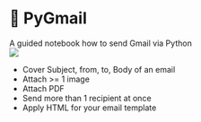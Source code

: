 #  💌 PyGmail
A guided notebook how to send Gmail via Python <br>
![](https://github.com/wallik2/PyGmail/blob/main/readmepic/cat.png?raw=true)

- Cover Subject, from, to, Body of an email
- Attach >= 1 image
- Attach PDF
- Send more than 1 recipient at once
- Apply HTML for your email template
